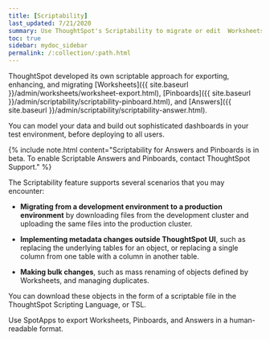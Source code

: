 ```yaml
---
title: [Scriptability]
last_updated: 7/21/2020
summary: Use ThoughtSpot's Scriptability to migrate or edit  Worksheets, Pinboards, and Answers in a human-readable format.
toc: true
sidebar: mydoc_sidebar
permalink: /:collection/:path.html
---
```

ThoughtSpot developed its own scriptable approach for exporting, enhancing, and migrating [Worksheets]({{ site.baseurl }}/admin/worksheets/worksheet-export.html), [Pinboards]({{ site.baseurl }}/admin/scriptability/scriptability-pinboard.html), and [Answers]({{ site.baseurl }}/admin/scriptability/scriptability-answer.html).

You can model your data and build out sophisticated dashboards in your test environment, before deploying to all users.

{% include note.html content="Scriptability for Answers and Pinboards is in beta. To enable Scriptable Answers and Pinboards, contact ThoughtSpot Support." %}

The Scriptability feature supports several scenarios that you may encounter:

- **Migrating from a development environment to a production environment** by downloading files from the development cluster and uploading the same files into the production cluster.

- **Implementing metadata changes outside ThoughtSpot UI**, such as replacing the underlying tables for an object, or replacing a single column from one table with a column in another table.

- **Making bulk changes**, such as mass renaming of objects defined by Worksheets, and managing duplicates.

You can download these objects in the form of a scriptable file in the ThoughtSpot Scripting Language, or TSL.

Use SpotApps to export Worksheets, Pinboards, and Answers in a human-readable format.
